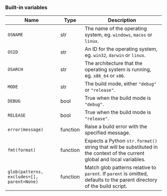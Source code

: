 
### Built-in variables

| Name | Type | Description |
| - | - | - |
| `OSNAME` | str | The name of the operating system, eg. `windows`, `macos` or `linux`. |
| `OSID` | str | An ID for the operating system, eg. `win32`, `darwin` or `linux`. |
| `OSARCH` | str | The architecture that the operating system is running, eg. `x86_64` or `x86`. |
| `MODE` | str | The build mode, either `"debug"` or `"release"`. |
| `DEBUG` | bool | True when the build mode is `"debug"`. |
| `RELEASE` | bool | True when the build mode is `"release"`. |
| `error(message)` | function | Raise a build error with the specified message. |
| `fmt(format)` | function | Expects a Python `str.format()` string that will be substituted in the context of the current global and local variables. |
| `glob(patterns, excludes=[], parent=None)` | function | Match glob patterns relative to `parent`. If `parent` is omitted, defaults to the parent directory of the build script. |
